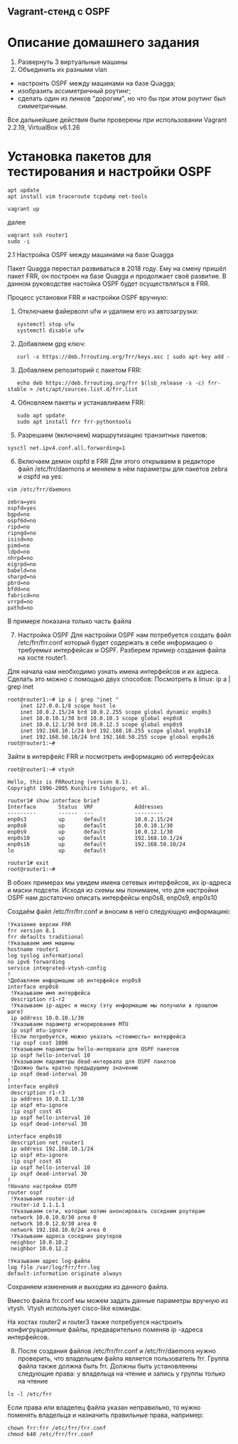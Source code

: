 ## Vagrant-стенд c OSPF

# Описание домашнего задания

1. Развернуть 3 виртуальные машины
2. Объединить их разными vlan
- настроить OSPF между машинами на базе Quagga;
- изобразить ассиметричный роутинг;
- сделать один из линков "дорогим", но что бы при этом роутинг был симметричным.

Все дальнейшие действия были проверены при использовании Vagrant 2.2.19, VirtualBox v6.1.26

# Установка пакетов для тестирования и настройки OSPF
```
apt update
apt install vim traceroute tcpdump net-tools
```

```
vagrant up
```
далее
```
vagrant ssh router1
sudo -i
```



2.1 Настройка OSPF между машинами на базе Quagga

Пакет Quagga перестал развиваться в 2018 году. Ему на смену пришёл пакет FRR, он построен на базе Quagga и продолжает своё развитие. В данном руководстве настойка OSPF будет осуществляться в FRR.

Процесс установки FRR и настройки OSPF вручную:
1) Отключаем файерволл ufw и удаляем его из автозагрузки:
```
   systemctl stop ufw 
   systemctl disable ufw
```
2) Добавляем gpg ключ:
```
   curl -s https://deb.frrouting.org/frr/keys.asc | sudo apt-key add -
```
3) Добавляем репозиторий c пакетом FRR:
```
   echo deb https://deb.frrouting.org/frr $(lsb_release -s -c) frr-stable > /etc/apt/sources.list.d/frr.list
```
4) Обновляем пакеты и устанавливаем FRR:
```
   sudo apt update
   sudo apt install frr frr-pythontools
```
5) Разрешаем (включаем) маршрутизацию транзитных пакетов:
```
sysctl net.ipv4.conf.all.forwarding=1
```
6) Включаем демон ospfd в FRR
Для этого открываем в редакторе файл /etc/frr/daemons и меняем в нём параметры для пакетов zebra и ospfd на yes:
```
vim /etc/frr/daemons

zebra=yes
ospfd=yes
bgpd=no
ospf6d=no
ripd=no
ripngd=no
isisd=no
pimd=no
ldpd=no
nhrpd=no
eigrpd=no
babeld=no
sharpd=no
pbrd=no
bfdd=no
fabricd=no
vrrpd=no
pathd=no
```
В примере показана только часть файла

7) Настройка OSPF
Для настройки OSPF нам потребуется создать файл /etc/frr/frr.conf который будет содержать в себе информацию о требуемых интерфейсах и OSPF. Разберем пример создания файла на хосте router1. 

Для начала нам необходимо узнать имена интерфейсов и их адреса. Сделать это можно с помощью двух способов:
Посмотреть в linux: ip a | grep inet 
```
root@router1:~# ip a | grep "inet " 
    inet 127.0.0.1/8 scope host lo
    inet 10.0.2.15/24 brd 10.0.2.255 scope global dynamic enp0s3
    inet 10.0.10.1/30 brd 10.0.10.3 scope global enp0s8
    inet 10.0.12.1/30 brd 10.0.12.3 scope global enp0s9
    inet 192.168.10.1/24 brd 192.168.10.255 scope global enp0s10
    inet 192.168.50.10/24 brd 192.168.50.255 scope global enp0s16
root@router1:~# 
```
Зайти в интерфейс FRR и посмотреть информацию об интерфейсах
```
root@router1:~# vtysh

Hello, this is FRRouting (version 8.1).
Copyright 1996-2005 Kunihiro Ishiguro, et al.

router1# show interface brief
Interface       Status  VRF             Addresses
---------       ------  ---             ---------
enp0s3          up      default         10.0.2.15/24
enp0s8          up      default         10.0.10.1/30
enp0s9          up      default         10.0.12.1/30
enp0s10         up      default         192.168.10.1/24
enp0s16         up      default         192.168.50.10/24
lo              up      default         

router1# exit 
root@router1:~# 
```
В обоих примерах мы увидем имена сетевых интерфейсов, их ip-адреса и маски подсети. Исходя из схемы мы понимаем, что для настройки OSPF нам достаточно описать интерфейсы enp0s8, enp0s9, enp0s10 

Создаём файл /etc/frr/frr.conf и вносим в него следующую информацию:
```
!Указание версии FRR
frr version 8.1
frr defaults traditional
!Указываем имя машины
hostname router1
log syslog informational
no ipv6 forwarding
service integrated-vtysh-config
!
!Добавляем информацию об интерфейсе enp0s8
interface enp0s8
 !Указываем имя интерфейса
 description r1-r2
 !Указываем ip-aдрес и маску (эту информацию мы получили в прошлом шаге)
 ip address 10.0.10.1/30
 !Указываем параметр игнорирования MTU
 ip ospf mtu-ignore
 !Если потребуется, можно указать «стоимость» интерфейса
 !ip ospf cost 1000
 !Указываем параметры hello-интервала для OSPF пакетов
 ip ospf hello-interval 10
 !Указываем параметры dead-интервала для OSPF пакетов
 !Должно быть кратно предыдущему значению
 ip ospf dead-interval 30
!
interface enp0s9
 description r1-r3
 ip address 10.0.12.1/30
 ip ospf mtu-ignore
 !ip ospf cost 45
 ip ospf hello-interval 10
 ip ospf dead-interval 30

interface enp0s10
 description net_router1
 ip address 192.168.10.1/24
 ip ospf mtu-ignore
 !ip ospf cost 45
 ip ospf hello-interval 10
 ip ospf dead-interval 30 
!
!Начало настройки OSPF
router ospf
 !Указываем router-id 
 router-id 1.1.1.1
 !Указываем сети, которые хотим анонсировать соседним роутерам
 network 10.0.10.0/30 area 0
 network 10.0.12.0/30 area 0
 network 192.168.10.0/24 area 0 
 !Указываем адреса соседних роутеров
 neighbor 10.0.10.2
 neighbor 10.0.12.2

!Указываем адрес log-файла
log file /var/log/frr/frr.log
default-information originate always
```


Сохраняем изменения и выходим из данного файла. 

Вместо файла frr.conf мы можем задать данные параметры вручную из vtysh. Vtysh использует cisco-like команды.
 
На хостах router2 и router3 также потребуется настроить конфигруационные файлы, предварительно поменяв ip -адреса интерфейсов. 

8) После создания файлов /etc/frr/frr.conf и /etc/frr/daemons нужно проверить, что владельцем файла является пользователь frr. Группа файла также должна быть frr. Должны быть установленны следующие права:
у владельца на чтение и запись
у группы только на чтение
```
ls -l /etc/frr
```
Если права или владелец файла указан неправильно, то нужно поменять владельца и назначить правильные права, например:
```
chown frr:frr /etc/frr/frr.conf 
chmod 640 /etc/frr/frr.conf 
```
